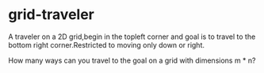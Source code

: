 # grid-traveler

A traveler on a 2D grid,begin in the topleft corner and goal is to travel
to the bottom right corner.Restricted to moving only down or right.

How many ways can you travel to the goal on a grid with dimensions m * n?
